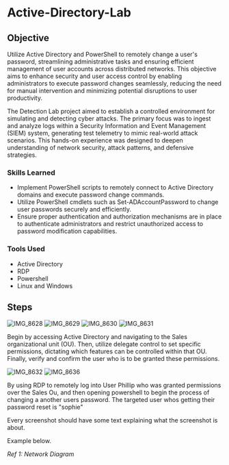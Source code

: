 # Active-Directory-Lab


## Objective
Utilize Active Directory and PowerShell to remotely change a user's password, streamlining administrative tasks and ensuring efficient management of user accounts across distributed networks. This objective aims to enhance security and user access control by enabling administrators to execute password changes seamlessly, reducing the need for manual intervention and minimizing potential disruptions to user productivity.


The Detection Lab project aimed to establish a controlled environment for simulating and detecting cyber attacks. The primary focus was to ingest and analyze logs within a Security Information and Event Management (SIEM) system, generating test telemetry to mimic real-world attack scenarios. This hands-on experience was designed to deepen understanding of network security, attack patterns, and defensive strategies.

### Skills Learned

- Implement PowerShell scripts to remotely connect to Active Directory domains and execute password change commands.
- Utilize PowerShell cmdlets such as Set-ADAccountPassword to change user passwords securely and efficiently.
- Ensure proper authentication and authorization mechanisms are in place to authenticate administrators and restrict unauthorized access to password modification capabilities.


### Tools Used

- Active Directory
- RDP
- Powershell
- Linux and Windows



## Steps
![IMG_8628](https://github.com/Cyberz189/Active-Directory-Lab/assets/163569052/19f275eb-d456-4438-a234-dd7dabb07780)
![IMG_8629](https://github.com/Cyberz189/Active-Directory-Lab/assets/163569052/8bd81db9-2a15-407f-8694-a19f97113bc2)
![IMG_8630](https://github.com/Cyberz189/Active-Directory-Lab/assets/163569052/77a8517e-4017-4f68-bb29-7913555ea446)
![IMG_8631](https://github.com/Cyberz189/Active-Directory-Lab/assets/163569052/a48efdb9-8d1b-4102-b347-f04d3318b6fb)


Begin by accessing Active Directory and navigating to the Sales organizational unit (OU). Then, utilize delegate control to set specific permissions, dictating which features can be controlled within that OU. Finally, verify and confirm the user who is to be granted these permissions.

![IMG_8632](https://github.com/Cyberz189/Active-Directory-Lab/assets/163569052/1be5d255-23f6-483e-8792-ef761be3d1c9)
![IMG_8636](https://github.com/Cyberz189/Active-Directory-Lab/assets/163569052/2fb8f6fe-3e4f-487f-9b10-c7338058defd)

By using RDP to remotely log into User Phillip who was granted permissions over the Sales Ou, and then opening powershell to begin the process of changing a another users password. The targeted user whos getting their password reset is "sophie" 



Every screenshot should have some text explaining what the screenshot is about.

Example below.

*Ref 1: Network Diagram*
